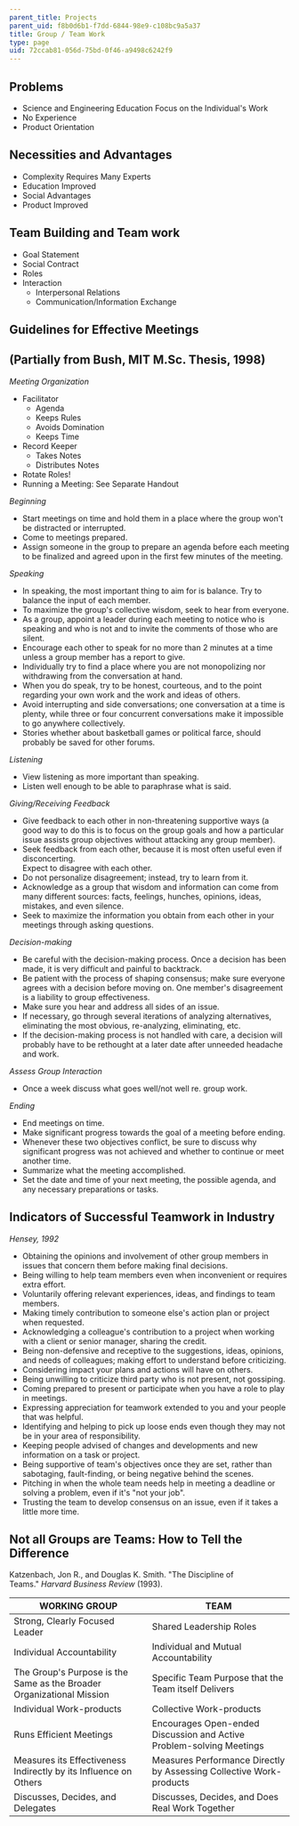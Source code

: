 ```yaml
---
parent_title: Projects
parent_uid: f8b0d6b1-f7dd-6844-98e9-c108bc9a5a37
title: Group / Team Work
type: page
uid: 72ccab81-056d-75bd-0f46-a9498c6242f9
---
```


Problems
--------

*   Science and Engineering Education Focus on the Individual's Work
*   No Experience
*   Product Orientation

Necessities and Advantages
--------------------------

*   Complexity Requires Many Experts
*   Education Improved
*   Social Advantages
*   Product Improved

Team Building and Team work
---------------------------

*   Goal Statement
*   Social Contract
*   Roles
*   Interaction
    *   Interpersonal Relations
    *   Communication/Information Exchange

Guidelines for Effective Meetings
---------------------------------

(Partially from Bush, MIT M.Sc. Thesis, 1998)
---------------------------------------------

_Meeting Organization_

*   Facilitator
    *   Agenda
    *   Keeps Rules
    *   Avoids Domination
    *   Keeps Time
*   Record Keeper
    *   Takes Notes
    *   Distributes Notes
*   Rotate Roles!
*   Running a Meeting: See Separate Handout

_Beginning_

*   Start meetings on time and hold them in a place where the group won't be distracted or interrupted.
*   Come to meetings prepared.
*   Assign someone in the group to prepare an agenda before each meeting to be finalized and agreed upon in the first few minutes of the meeting.

_Speaking_

*   In speaking, the most important thing to aim for is balance. Try to balance the input of each member.
*   To maximize the group's collective wisdom, seek to hear from everyone.
*   As a group, appoint a leader during each meeting to notice who is speaking and who is not and to invite the comments of those who are silent.
*   Encourage each other to speak for no more than 2 minutes at a time unless a group member has a report to give.
*   Individually try to find a place where you are not monopolizing nor withdrawing from the conversation at hand.
*   When you do speak, try to be honest, courteous, and to the point regarding your own work and the work and ideas of others.
*   Avoid interrupting and side conversations; one conversation at a time is plenty, while three or four concurrent conversations make it impossible to go anywhere collectively.
*   Stories whether about basketball games or political farce, should probably be saved for other forums.

_Listening_

*   View listening as more important than speaking.
*   Listen well enough to be able to paraphrase what is said.

_Giving/Receiving Feedback_

*   Give feedback to each other in non-threatening supportive ways (a good way to do this is to focus on the group goals and how a particular issue assists group objectives without attacking any group member).
*   Seek feedback from each other, because it is most often useful even if disconcerting.  
    Expect to disagree with each other.
*   Do not personalize disagreement; instead, try to learn from it.
*   Acknowledge as a group that wisdom and information can come from many different sources: facts, feelings, hunches, opinions, ideas, mistakes, and even silence.
*   Seek to maximize the information you obtain from each other in your meetings through asking questions.

_Decision-making_

*   Be careful with the decision-making process. Once a decision has been made, it is very difficult and painful to backtrack.
*   Be patient with the process of shaping consensus; make sure everyone agrees with a decision before moving on. One member's disagreement is a liability to group effectiveness.
*   Make sure you hear and address all sides of an issue.
*   If necessary, go through several iterations of analyzing alternatives, eliminating the most obvious, re-analyzing, eliminating, etc.
*   If the decision-making process is not handled with care, a decision will probably have to be rethought at a later date after unneeded headache and work.

_Assess Group Interaction_

*   Once a week discuss what goes well/not well re. group work.

_Ending_

*   End meetings on time.
*   Make significant progress towards the goal of a meeting before ending.
*   Whenever these two objectives conflict, be sure to discuss why significant progress was not achieved and whether to continue or meet another time.
*   Summarize what the meeting accomplished.
*   Set the date and time of your next meeting, the possible agenda, and any necessary preparations or tasks.

Indicators of Successful Teamwork in Industry
---------------------------------------------

_Hensey, 1992_

*   Obtaining the opinions and involvement of other group members in issues that concern them before making final decisions.
*   Being willing to help team members even when inconvenient or requires extra effort.
*   Voluntarily offering relevant experiences, ideas, and findings to team members.
*   Making timely contribution to someone else's action plan or project when requested.
*   Acknowledging a colleague's contribution to a project when working with a client or senior manager, sharing the credit.
*   Being non-defensive and receptive to the suggestions, ideas, opinions, and needs of colleagues; making effort to understand before criticizing.
*   Considering impact your plans and actions will have on others.
*   Being unwilling to criticize third party who is not present, not gossiping.
*   Coming prepared to present or participate when you have a role to play in meetings.
*   Expressing appreciation for teamwork extended to you and your people that was helpful.
*   Identifying and helping to pick up loose ends even though they may not be in your area of responsibility.
*   Keeping people advised of changes and developments and new information on a task or project.
*   Being supportive of team's objectives once they are set, rather than sabotaging, fault-finding, or being negative behind the scenes.
*   Pitching in when the whole team needs help in meeting a deadline or solving a problem, even if it's "not your job".
*   Trusting the team to develop consensus on an issue, even if it takes a little more time.

Not all Groups are Teams: How to Tell the Difference
----------------------------------------------------

Katzenbach, Jon R., and Douglas K. Smith. "The Discipline of Teams." _Harvard Business Review_ (1993).

| WORKING GROUP | TEAM |
| --- | --- |
| Strong, Clearly Focused Leader | Shared Leadership Roles |
| Individual Accountability | Individual and Mutual Accountability |
| The Group's Purpose is the Same as the Broader Organizational Mission | Specific Team Purpose that the Team itself Delivers |
| Individual Work-products | Collective Work-products |
| Runs Efficient Meetings | Encourages Open-ended Discussion and Active Problem-solving Meetings |
| Measures its Effectiveness Indirectly by its Influence on Others | Measures Performance Directly by Assessing Collective Work-products |
| Discusses, Decides, and Delegates | Discusses, Decides, and Does Real Work Together
